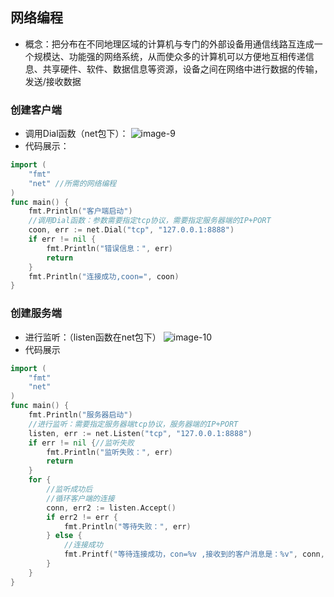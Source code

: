 ## 网络编程
* 概念：把分布在不同地理区域的计算机与专门的外部设备用通信线路互连成一个规模达、功能强的网络系统，从而使众多的计算机可以方便地互相传递信息、共享硬件、软件、数据信息等资源，设备之间在网络中进行数据的传输，发送/接收数据
### 创建客户端
* 调用Dial函数（net包下）：
![image-9](C:/Users/HYun/Desktop/文件/xxbj/image/image-9.png)
* 代码展示：
```go
import (
	"fmt"
	"net" //所需的网络编程
)
func main() {
	fmt.Println("客户端启动")
    //调用Dial函数：参数需要指定tcp协议，需要指定服务器端的IP+PORT
	coon, err := net.Dial("tcp", "127.0.0.1:8888")
	if err != nil {
		fmt.Println("错误信息：", err)
		return
	}
	fmt.Println("连接成功,coon=", coon)
}
```
### 创建服务端
* 进行监听：（listen函数在net包下）
![image-10](C:/Users/HYun/Desktop/文件/xxbj/image/image-10.png)
* 代码展示
```go
import (
	"fmt"
	"net"
)
func main() {
	fmt.Println("服务器启动")
    //进行监听：需要指定服务器端tcp协议，服务器端的IP+PORT
	listen, err := net.Listen("tcp", "127.0.0.1:8888")
	if err != nil {//监听失败
		fmt.Println("监听失败：", err)
		return
	}
	for {
        //监听成功后
        //循环客户端的连接
		conn, err2 := listen.Accept()
		if err2 != err {
			fmt.Println("等待失败：", err)
		} else {
            //连接成功
			fmt.Printf("等待连接成功，con=%v ,接收到的客户消息是：%v", conn, conn.RemoteAddr().String())
		}
	}
}
```
